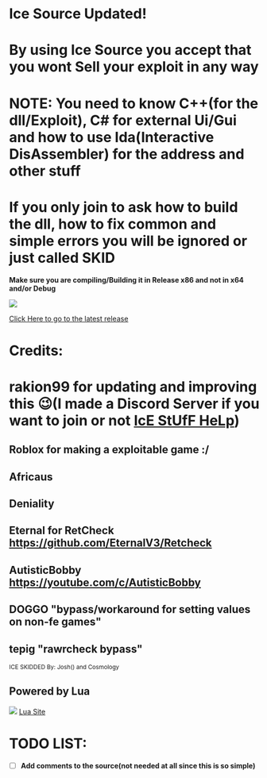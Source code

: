 # Ice Source Updated!
# By using Ice Source you accept that you wont Sell your exploit in any way

# NOTE: You need to know C++(for the dll/Exploit), C# for external Ui/Gui and how to use Ida(Interactive DisAssembler) for the address and other stuff
# If you only join to ask how to build the dll, how to fix common and simple errors you will be ignored or just called SKID 

**Make sure you are compiling/Building it in Release x86 and not in x64 and/or Debug**

![](https://i.imgur.com/5dKRpKK.png)

[Click Here to go to the latest release](https://github.com/rakion99/IceSource/releases/latest)


# Credits:
# rakion99 for updating and improving this :wink:(I made a Discord Server if you want to join or not [IcE StUfF HeLp](https://discord.gg/K2A2Xhv "Click to join"))
## Roblox for making a exploitable game :/
## Africaus
## Deniality 
## Eternal for RetCheck https://github.com/EternalV3/Retcheck
## AutisticBobby https://youtube.com/c/AutisticBobby
## DOGGO "bypass/workaround for setting values on non-fe games"
## tepig "rawrcheck bypass"
<sub> ICE SKIDDED By: Josh() and Cosmology</sub>

## Powered by Lua
![](https://www.lua.org/images/powered-by-lua.gif)
[Lua Site](http://www.lua.org/ "Click to enter Lua Site")

# TODO LIST:              
- [ ] **Add comments to the source(not needed at all since this is so simple)**
